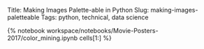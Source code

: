 Title: Making Images Palette-able in Python
Slug: making-images-paletteable
Tags: python, technical, data science

{% notebook workspace/notebooks/Movie-Posters-2017/color_mining.ipynb cells[1:] %}
